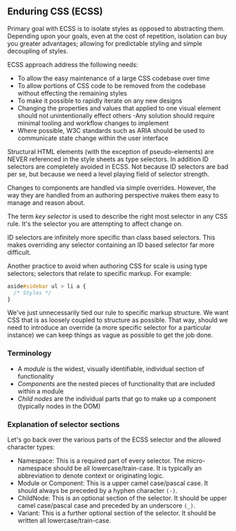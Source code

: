 ## Enduring CSS (ECSS)
Primary goal with ECSS is to isolate styles as opposed to abstracting them.
Depending upon your goals, even at the cost of repetition, isolation can buy you greater
advantages; allowing for predictable styling and simple decoupling of styles.

ECSS approach address the following needs:
- To allow the easy maintenance of a large CSS codebase over time
- To allow portions of CSS code to be removed from the codebase without effecting
the remaining styles
- To make it possible to rapidly iterate on any new designs
- Changing the properties and values that applied to one visual element should not
unintentionally effect others
-Any solution should require minimal tooling and workflow changes to
implement
- Where possible, W3C standards such as ARIA should be used to communicate
state change within the user interface

Structural HTML elements (with the exception of pseudo-elements) are
NEVER referenced in the style sheets as type selectors. In addition ID selectors are
completely avoided in ECSS. Not because ID selectors are bad per se, but because we need a
level playing field of selector strength.

Changes to components are handled via simple overrides. However, the way they are
handled from an authoring perspective makes them easy to manage and reason about.

The term *key selector* is used to describe the right most selector in any CSS
rule. It's the selector you are attempting to affect change on.

ID selectors are infinitely more specific than
class based selectors. This makes overriding any selector containing an ID based selector far
more difficult.

Another practice to avoid when authoring CSS for scale is using type selectors; selectors
that relate to specific markup. For example:
```css
aside#sidebar ul > li a {
  /* Styles */
}
```
We've just unnecessarily tied our rule to specific markup structure.
We want CSS that is as loosely coupled to structure as possible. That way, should we need
to introduce an override (a more specific selector for a particular instance) we can keep
things as vague as possible to get the job done.

### Terminology
- A *module* is the widest, visually identifiable, individual section of functionality
- *Components* are the nested pieces of functionality that are included within a
module
- *Child nodes* are the individual parts that go to make up a component (typically
nodes in the DOM)

### Explanation of selector sections
Let's go back over the various parts of the ECSS selector and the allowed character types:
- Namespace: This is a required part of every selector. The micro-namespace
should be all lowercase/train-case. It is typically an abbreviation to denote context
or originating logic.
- Module or Component: This is a upper camel case/pascal case. It should always
be preceded by a hyphen character `(-)`.
- ChildNode: This is an optional section of the selector. It should be upper camel
case/pascal case and preceded by an underscore `(_)`.
- Variant: This is a further optional section of the selector. It should be written all
lowercase/train-case.


